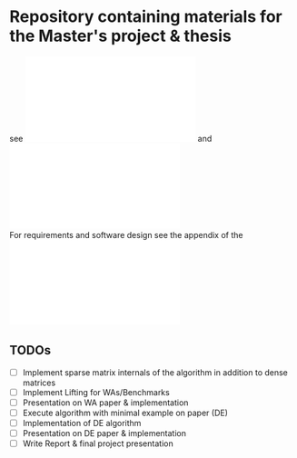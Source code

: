 # Repository containing materials for the Master's project & thesis
 
see ![Proposal](doc/proposal/proposal.pdf) and  ![Presentation](doc/proposal/presentation.pdf)  
For requirements and software design see the appendix of the ![report draft](doc/project_report/0-main.pdf)  

## TODOs  
- [ ] Implement sparse matrix internals of the algorithm in addition to dense matrices  
- [ ] Implement Lifting for WAs/Benchmarks  
- [ ] Presentation on WA paper & implementation  
- [ ] Execute algorithm with minimal example on paper (DE)  
- [ ] Implementation of DE algorithm  
- [ ] Presentation on DE paper & implementation  
- [ ] Write Report & final project presentation   